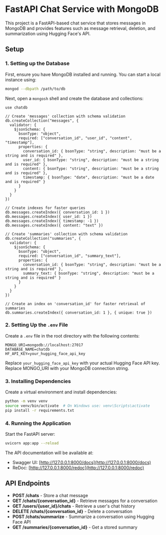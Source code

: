 # FastAPI Chat Service with MongoDB

This project is a FastAPI-based chat service that stores messages in MongoDB and provides features such as message retrieval, deletion, and summarization using Hugging Face's API.

## Setup

### 1. Setting up the Database

First, ensure you have MongoDB installed and running. You can start a local instance using:

```sh
mongod --dbpath /path/to/db
```

Next, open a `mongosh` shell and create the database and collections:

```
use chatdb

// Create 'messages' collection with schema validation
db.createCollection("messages", {
  validator: {
    $jsonSchema: {
      bsonType: "object",
      required: ["conversation_id", "user_id", "content", "timestamp"],
      properties: {
        conversation_id: { bsonType: "string", description: "must be a string and is required" },
        user_id: { bsonType: "string", description: "must be a string and is required" },
        content: { bsonType: "string", description: "must be a string and is required" },
        timestamp: { bsonType: "date", description: "must be a date and is required" }
      }
    }
  }
})

// Create indexes for faster queries
db.messages.createIndex({ conversation_id: 1 })  
db.messages.createIndex({ user_id: 1 })         
db.messages.createIndex({ timestamp: -1 })      
db.messages.createIndex({ content: "text" })    

// Create 'summaries' collection with schema validation
db.createCollection("summaries", {
  validator: {
    $jsonSchema: {
      bsonType: "object",
      required: ["conversation_id", "summary_text"],
      properties: {
        conversation_id: { bsonType: "string", description: "must be a string and is required" },
        summary_text: { bsonType: "string", description: "must be a string and is required" }
      }
    }
  }
})

// Create an index on 'conversation_id' for faster retrieval of summaries
db.summaries.createIndex({ conversation_id: 1 }, { unique: true })  
```

### 2. Setting Up the `.env` File

Create a `.env` file in the root directory with the following contents:

```
MONGO_URI=mongodb://localhost:27017
DATABASE_NAME=chatdb
HF_API_KEY=your_hugging_face_api_key
```

Replace `your_hugging_face_api_key` with your actual Hugging Face API key.
Replace MONGO_URI with your MongoDB connection string.

### 3. Installing Dependencies

Create a virtual environment and install dependencies:

```sh
python -m venv venv
source venv/bin/activate  # On Windows use: venv\Scripts\activate
pip install -r requirements.txt
```

### 4. Running the Application

Start the FastAPI server:

```sh
uvicorn app:app --reload
```

The API documentation will be available at:

- Swagger UI: [http://127.0.0.1:8000/docs](http://127.0.0.1:8000/docs)
- ReDoc: [http://127.0.0.1:8000/redoc](http://127.0.0.1:8000/redoc)

## API Endpoints

- **POST /chats** - Store a chat message
- **GET /chats/{conversation_id}** - Retrieve messages for a conversation
- **GET /users/{user_id}/chats** - Retrieve a user's chat history
- **DELETE /chats/{conversation_id}** - Delete a conversation
- **POST /chats/summarize** - Summarize a conversation using Hugging Face API
- **GET /summaries/{conversation_id}** - Get a stored summary

